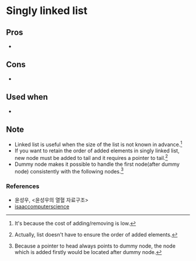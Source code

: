# Singly linked list

## Pros

- 

## Cons

- 

## Used when

- 

## Note

- Linked list is useful when the size of the list is not known in advance.[^linkelist_pros_1]
- If you want to retain the order of added elements in singly linked list, new node must be added to tail and it requires a pointer to tail.[^pointer_to_tail]
- Dummy node makes it possible to handle the first node(after dummy node) consistently with the following nodes.[^dummy_node]

### References

- 윤성우, <윤성우의 열혈 자료구조>
- [isaaccomputerscience][reference_link_1]

[reference_link_1]: <https://isaaccomputerscience.org/concepts/dsa_datastruct_list?examBoard=all&stage=all>

[^linkelist_pros_1]: It's because the cost of adding/removing is low.
[^pointer_to_tail]: Actually, list doesn't have to ensure the order of added elements.
[^dummy_node]: Because a pointer to head always points to dummy node, the node which is added firstly would be located after dummy node.
